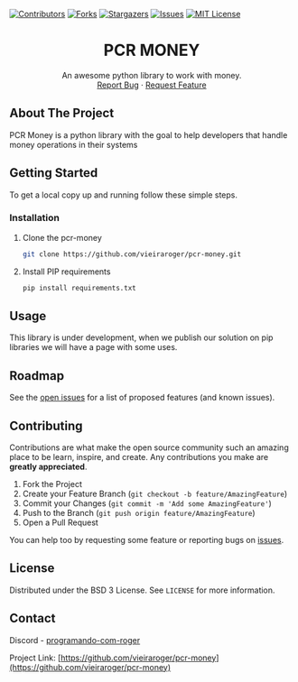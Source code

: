 <!--
<a href="https://github.com/othneildrew/Best-README-Template">
<img src="images/logo.png" alt="Logo" width="80" height="80">
</a>
-->

[![Contributors][contributors-shield]][contributors-url]
[![Forks][forks-shield]][forks-url]
[![Stargazers][stars-shield]][stars-url]
[![Issues][issues-shield]][issues-url]
[![MIT License][license-shield]][license-url]

<h1 align="center">PCR MONEY</h1>


<p align="center">
An awesome python library to work with money.
<br/>
<a href="https://github.com/vieiraroger/pcr-money/issues">Report Bug</a>
·
<a href="https://github.com/vieiraroger/pcr-money/issues">Request Feature</a>
</p>


<!-- ABOUT THE PROJECT -->
## About The Project


PCR Money is a python library with the goal to help developers that handle money operations in their systems


<!-- GETTING STARTED -->
## Getting Started

To get a local copy up and running follow these simple steps.

### Installation

1. Clone the pcr-money
   ```sh
   git clone https://github.com/vieiraroger/pcr-money.git
   ```
2. Install PIP requirements
   ```sh
   pip install requirements.txt
   ```



<!-- USAGE EXAMPLES -->
## Usage

This library is under development, when we publish our solution on pip libraries we will have a page with some uses.



<!-- ROADMAP -->
## Roadmap

See the [open issues](https://github.com/vieiraroger/pcr-money/issues) for a list of proposed features (and known issues).




<!-- CONTRIBUTING -->
## Contributing

Contributions are what make the open source community such an amazing place to be learn, inspire, and create. Any contributions you make are **greatly appreciated**.

1. Fork the Project
2. Create your Feature Branch (`git checkout -b feature/AmazingFeature`)
3. Commit your Changes (`git commit -m 'Add some AmazingFeature'`)
4. Push to the Branch (`git push origin feature/AmazingFeature`)
5. Open a Pull Request

You can help too by requesting some feature or reporting bugs on [issues](https://github.com/vieiraroger/pcr-money/issues).


<!-- LICENSE -->
## License

Distributed under the BSD 3 License. See `LICENSE` for more information.



<!-- CONTACT -->
## Contact

Discord - [programando-com-roger](https://discord.gg/Gexj5pSq58)

Project Link: [https://github.com/vieiraroger/pcr-money](https://github.com/vieiraroger/pcr-money)





[contributors-shield]: https://img.shields.io/github/contributors/vieiraroger/pcr-money.svg?style=for-the-badge
[contributors-url]: https://github.com/vieiraroger/pcr-money/graphs/contributors
[forks-shield]: https://img.shields.io/github/forks/vieiraroger/pcr-money.svg?style=for-the-badge
[forks-url]: https://github.com/vieiraroger/pcr-money/network/members
[stars-shield]: https://img.shields.io/github/stars/vieiraroger/pcr-money.svg?style=for-the-badge
[stars-url]: https://github.com/vieiraroger/pcr-money/stargazers
[issues-shield]: https://img.shields.io/github/issues/vieiraroger/pcr-money.svg?style=for-the-badge
[issues-url]: https://github.com/vieiraroger/pcr-money/issues
[license-shield]: https://img.shields.io/github/license/vieiraroger/pcr-money.svg?style=for-the-badge
[license-url]: https://github.com/vieiraroger/pcr-money/blob/master/LICENSE.txt